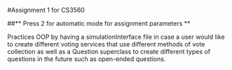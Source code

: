 #Assignment 1 for CS3560

##** Press 2 for automatic mode for assignment parameters **

Practices OOP by having a simulationInterface file in case a user would like to create different voting
services that use different methods of vote collection as well as
a Question superclass to create different types of questions in the future
such as open-ended questions.
